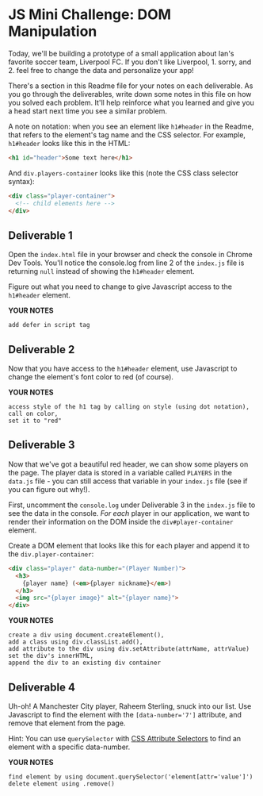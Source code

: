 # JS Mini Challenge: DOM Manipulation

Today, we'll be building a prototype of a small application about Ian's favorite soccer team, Liverpool FC. If you don't like Liverpool, 1. sorry, and 2. feel free to change the data and personalize your app!

There's a section in this Readme file for your notes on each deliverable. As you go through the deliverables, write down some notes in this file on how you solved each problem. It'll help reinforce what you learned and give you a head start next time you see a similar problem.

A note on notation: when you see an element like `h1#header` in the Readme, that refers to the element's tag name and the CSS selector. For example, `h1#header` looks like this in the HTML:

```html
<h1 id="header">Some text here</h1>
```

And `div.players-container` looks like this (note the CSS class selector syntax):

```html
<div class="player-container">
  <!-- child elements here -->
</div>
```

## Deliverable 1

Open the `index.html` file in your browser and check the console in Chrome Dev Tools. You'll notice the console.log from line 2 of the `index.js` file is returning `null` instead of showing the `h1#header` element.

Figure out what you need to change to give Javascript access to the `h1#header` element.

**YOUR NOTES**
```
add defer in script tag
```

## Deliverable 2

Now that you have access to the `h1#header` element, use Javascript to change the element's font color to red (of course).

**YOUR NOTES**
```
access style of the h1 tag by calling on style (using dot notation), 
call on color, 
set it to "red"
```

## Deliverable 3

Now that we've got a beautiful red header, we can show some players on the page. The player data is stored in a variable called `PLAYERS` in the `data.js` file - you can still access that variable in your `index.js` file (see if you can figure out why!).

First, uncomment the `console.log` under Deliverable 3 in the `index.js` file to see the data in the console. *For each* player in our application, we want to render their information on the DOM inside the `div#player-container` element. 

Create a DOM element that looks like this for each player and append it to the `div.player-container`:

```html
<div class="player" data-number="(Player Number)">
  <h3>
    {player name} (<em>{player nickname}</em>)
  </h3>
  <img src="{player image}" alt="{player name}">
</div>
```

**YOUR NOTES**
```
create a div using document.createElement(),
add a class using div.classList.add(), 
add attribute to the div using div.setAttribute(attrName, attrValue)
set the div's innerHTML, 
append the div to an existing div container
```

## Deliverable 4

Uh-oh! A Manchester City player, Raheem Sterling, snuck into our list. Use Javascript to find the element with the `[data-number='7']` attribute, and remove that element from the page.

Hint: You can use `querySelector` with [CSS Attribute Selectors](https://developer.mozilla.org/en-US/docs/Web/CSS/Attribute_selectors) to find an element with a specific data-number. 

**YOUR NOTES**
```
find element by using document.querySelector('element[attr='value']')
delete element using .remove()
```
